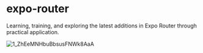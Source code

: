 # expo-router
 Learning, training, and exploring the latest additions in Expo Router through practical application.
 
![1_ZhEeMNHbuBbsusFNWk8AaA](https://github.com/daha40/expo-router/assets/64675525/126b1a50-9da6-4997-94d4-604940d7c2a7)
